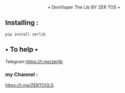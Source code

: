 <p align="center"> • DevVloper The Lib BY ZER TOS • </p>

## Installing :
```
pip install zerlib

```
## • To help •

Telegram https://t.me/zerlib

### my Channel :
https://t.me/ZERTOOLS
